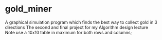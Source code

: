 # gold_miner
A graphical simulation program which finds the best way to collect gold in 3 directions
The second and final project for my Algorithm design lecture
Note use a 10x10 table in maximum for both rows and columns;
